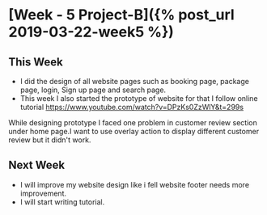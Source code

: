 

# [Week - 5 Project-B]({% post_url 2019-03-22-week5 %})

## This Week 
 
* I did the design of all website pages such as booking page, package page, login, Sign up page and search page.
* This week I also started the prototype of website for that I follow online tutorial https://www.youtube.com/watch?v=DPzKs0ZzWlY&t=299s

While designing prototype I faced one problem in customer review section under home page.I want to use overlay action to display different customer review but it didn't work.


## Next Week

* I will improve my website design like i fell website footer needs more improvement.
* I will start writing tutorial.


